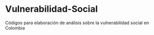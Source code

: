 # Vulnerabilidad-Social
Códigos para elaboración de análisis sobre la vulnerabilidad social en Colombia
